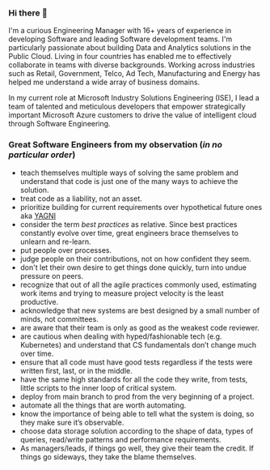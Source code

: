 ### Hi there 👋

I'm a curious Engineering Manager with 16+ years of experience in developing Software and leading Software development teams. I'm particularly passionate about building Data and Analytics solutions in the Public Cloud. Living in four countries has enabled me to effectively collaborate in teams with diverse backgrounds. Working across industries such as Retail, Government, Telco, Ad Tech, Manufacturing and Energy has helped me understand a wide array of business domains.

In my current role at Microsoft Industry Solutions Engineering (ISE), I lead a team of talented and meticulous developers that empower strategically important Microsoft Azure customers to drive the value of intelligent cloud through Software Engineering.

### Great Software Engineers from my observation (*in no particular order*)

- teach themselves multiple ways of solving the same problem and understand that code is just one of the many ways to achieve the solution.
- treat code as a liability, not an asset.
- prioritize building for current requirements over hypothetical future ones aka [YAGNI](https://en.wikipedia.org/wiki/You_aren%27t_gonna_need_it)
- consider the term *best practices* as relative. Since best practices constantly evolve over time, great engineers brace themselves to unlearn and re-learn.
- put people over processes.
- judge people on their contributions, not on how confident they seem.
- don't let their own desire to get things done quickly, turn into undue pressure on peers.
- recognize that out of all the agile practices commonly used, estimating work items and trying to measure project velocity is the least productive.
- acknowledge that new systems are best designed by a small number of minds, not committees.
- are aware that their team is only as good as the weakest code reviewer.
- are cautious when dealing with hyped/fashionable tech (e.g. Kubernetes) and understand that CS fundamentals don’t change much over time.
- ensure that all code must have good tests regardless if the tests were written first, last, or in the middle.
- have the same high standards for all the code they write, from tests, little scripts to the inner loop of critical system.
- deploy from main branch to prod from the very beginning of a project.
- automate all the things that are worth automating.
- know the importance of being able to tell what the system is doing, so they make sure it’s observable.
- choose data storage solution according to the shape of data, types of queries, read/write patterns and performance requirements.
- As managers/leads, if things go well, they give their team the credit. If things go sideways, they take the blame themselves.
